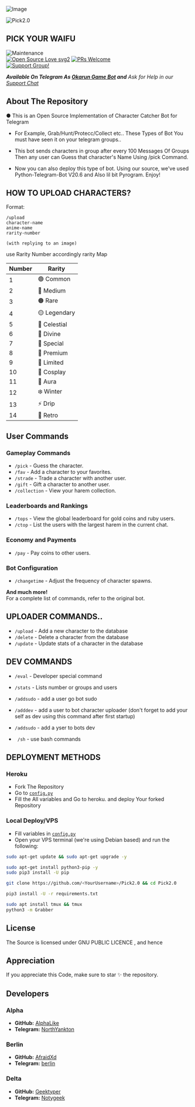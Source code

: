![Image](https://files.catbox.moe/g71frs.jpg)

<p align="left"> <img src="https://komarev.com/ghpvc/?username=geektyper&label=Total%20views&color=0e75b6&style=flat" alt="Pick2.0" /> </p>

## PICK YOUR WAIFU 


![Maintenance](https://img.shields.io/badge/Maintained%3F-yes-green.svg)<br> [![Open Source Love svg2](https://badges.frapsoft.com/os/v2/open-source.svg?v=103)](https://github.com/ellerbrock/open-source-badges/) [![PRs Welcome](https://img.shields.io/badge/PRs-welcome-brightgreen.svg?style=flat-square)](https://makeapullrequest.com)<br>
[![Support Group!](https://img.shields.io/badge/Join%20Group-↗-green)](https://t.me/bots_core)


_**Available On Telegram As 
[Okarun Game Bot](https://t.me/Okarun_game_bot) and**_
_Ask for Help in our [Support Chat](https://t.me/bots_core)_

## About The Repository
● This is an Open Source Implementation of Character Catcher Bot for Telegram
- For Example, Grab/Hunt/Protecc/Collect etc.. These Types of Bot You must have seen it on your telegram groups..
- This bot sends characters in group after every 100 Messages Of Groups Then any user can Guess that character's Name Using /pick Command.

- Now you can also deploy this type of bot. Using our source, we've used Python-Telegram-Bot V20.6 and Also lil bit Pyrogram. Enjoy!

## HOW TO UPLOAD CHARACTERS?

Format: 
```
/upload 
character-name 
anime-name 
rarity-number

(with replying to an image)
```




use Rarity Number accordingly rarity Map

| Number | Rarity     |
|------|---------------|  
| 1    | 🟢 Common      |  
| 2    | 🔵 Medium      |  
| 3    | 🟠 Rare        |  
| 4    | 🟡 Legendary   |  
| 5    | 🪽 Celestial   |  
| 6    | 🥵 Divine      |  
| 7    | 🥴 Special     |  
| 8    | 💎 Premium     |  
| 9    | 🔮 Limited     |  
| 10   | 🍭 Cosplay     |  
| 11   | 💋 Aura        |  
| 12   | ❄️ Winter      |  
| 13   | ⚡ Drip        |  
| 14   | 🍥 Retro       |


## User Commands  

### **Gameplay Commands**  
- `/pick` - Guess the character.  
- `/fav` - Add a character to your favorites.  
- `/strade` - Trade a character with another user.  
- `/gift` - Gift a character to another user.  
- `/collection` - View your harem collection.  

### **Leaderboards and Rankings**  
- `/tops` - View the global leaderboard for gold coins and ruby users.  
- `/ctop` - List the users with the largest harem in the current chat.  

### **Economy and Payments**  
- `/pay` - Pay coins to other users.  

### **Bot Configuration**  
- `/changetime` - Adjust the frequency of character spawns.  

**And much more!**  
For a complete list of commands, refer to the original bot.

## UPLOADER COMMANDS..
- `/upload` - Add a new character to the database 
- `/delete` - Delete a character from the database 
- `/update` - Update stats of a character in the database 

## DEV COMMANDS
- `/eval` - Developer special command
- `/stats` - Lists number or groups and users
- `/addsudo` - add a user go bot sudo
- `/adddev` - add a user to bot character uploader (don't forget to add your self as dev using this command after first startup)

- `/addsudo` - add a yser to bots dev 

- ` /sh` -  use bash commands
## DEPLOYMENT METHODS

### Heroku
- Fork The Repository
- Go to [`config.py`](./Grabber/config.py)
- Fill the All variables and Go to heroku. and deploy Your forked Repository

### Local Deploy/VPS
- Fill variables in [`config.py`](./Grabber/config.py) 
- Open your VPS terminal (we're using Debian based) and run the following:
```bash
sudo apt-get update && sudo apt-get upgrade -y           

sudo apt-get install python3-pip -y          
sudo pip3 install -U pip

git clone https://github.com/<YourUsername>/Pick2.0 && cd Pick2.0

pip3 install -U -r requirements.txt          

sudo apt install tmux && tmux          
python3 -m Grabber
```       

## License
The Source is licensed under GNU PUBLIC LICENCE , and hence 

## Appreciation
If you appreciate this Code, make sure to star ✨ the repository.

## Developers  

### **Alpha**  
- **GitHub:** [AlphaLike](https://github.com/Alpha-Like)  
- **Telegram:** [NorthYankton](https://North_Yankton.t.me)  

### **Berlin**  
- **GitHub:** [AfraidXd](https://github.com/AfraidXd)  
- **Telegram:** [berlin](https://wtfberlin.t.me)  

### **Delta**  
- **GitHub:** [Geektyper](https://github.com/Geektyper)  
- **Telegram:** [Notygeek](https://Notygeek.t.me)